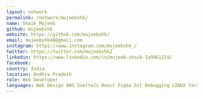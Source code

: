 ```yaml
---
layout: network
permalink: /network/mujeebshk/
name: Shaik Mujeeb
github: mujeebshk
website: https://github.com/mujeebshk/
email: mujeebshk48@gmail.com
instagram: https://www.instagram.com/mujeebshk_/
twitter: https://twitter.com/mujeebshk2
linkedin: https://www.linkedin.com/in/mujeeb-shaik-1a9961224/
facebook:
country: India
location: Andhra Pradesh
role: Web Developer
languages: Web Design AWS SvelteJs React Figma Git Debugging LINUX Terraform NPM MS Office
---
```

